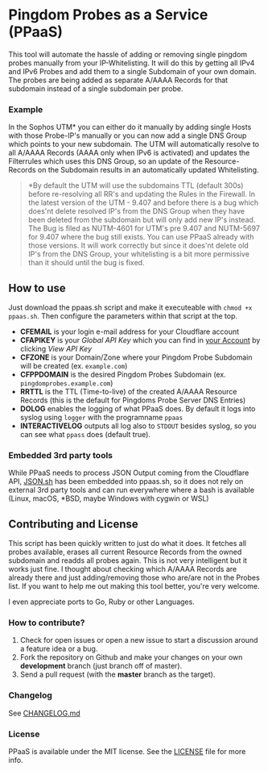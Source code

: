 # Pingdom Probes as a Service (PPaaS)
This tool will automate the hassle of adding or removing single pingdom probes manually from your IP-Whitelisting.
It will do this by getting all IPv4 and IPv6 Probes and add them to a single Subdomain of your own domain. The probes are being added as separate A/AAAA
Records for that subdomain instead of a single subdomain per probe.

### Example
In the Sophos UTM* you can either do it manually by adding single Hosts with those Probe-IP's manually or you can now add a single DNS Group which
points to your new subdomain. The UTM will automatically resolve to all A/AAAA Records (AAAA only when IPv6 is activated) and updates the Filterrules
which uses this DNS Group, so an update of the Resource-Records on the Subdomain results in an automatically updated Whitelisting.

> *By default the UTM will use the subdomains TTL (default 300s) before re-resolving all RR's and updating the Rules in the Firewall. In the latest version
of the UTM - 9.407 and before there is a bug which does'nt delete resolved IP's from the DNS Group when they have been deleted from the subdomain but will only add
new IP's instead. The Bug is filed as NUTM-4601 for UTM's pre 9.407 and NUTM-5697 for 9.407 where the bug still exists. You can use PPaaS already with those versions.
It will work correctly but since it does'nt delete old IP's from the DNS Group, your whitelisting is a bit more permissive than it should until the bug is fixed.

## How to use
Just download the ppaas.sh script and make it executeable with `chmod +x ppaas.sh`. Then configure the parameters within that script at the top.

* **CFEMAIL** is your login e-mail address for your Cloudflare account
* **CFAPIKEY** is your *Global API Key* which you can find in [your Account](https://www.cloudflare.com/a/account/my-account) by clicking *View API Key*
* **CFZONE** is your Domain/Zone where your Pingdom Probe Subdomain will be created (ex. `example.com`)
* **CFPPDOMAIN** is the desired Pingdom Probes Subdomain (ex. `pingdomprobes.example.com`)
* **RRTTL** is the TTL (Time-to-live) of the created A/AAAA Resource Records (this is the default for Pingdoms Probe Server DNS Entries)
* **DOLOG** enables the logging of what PPaaS does. By default it logs into syslog using `logger` with the programname `ppaas`
* **INTERACTIVELOG** outputs all log also to `STDOUT` besides syslog, so you can see what `ppass` does (default true).

### Embedded 3rd party tools
While PPaaS needs to process JSON Output coming from the Cloudflare API, [JSON.sh](https://github.com/dominictarr/JSON.sh) has been embedded into ppaas.sh, so it does not rely on external 3rd party tools and can run everywhere where a bash is available (Linux, macOS, *BSD, maybe Windows with cygwin or WSL)

## Contributing and License
This script has been quickly written to just do what it does. It fetches all probes available, erases all current Resource Records from the owned subdomain and readds all probes again. This is not very intelligent but it works just fine. I thought about checking which A/AAAA Records are already there and just adding/removing those who are/are not in the Probes list. If you want to help me out making this tool better, you're very welcome.

I even appreciate ports to Go, Ruby or other Languages.

### How to contribute?
1. Check for open issues or open a new issue to start a discussion around a feature idea or a bug.
2. Fork the repository on Github and make your changes on your own **development** branch (just branch off of master).
3. Send a pull request (with the **master** branch as the target).

### Changelog
See [CHANGELOG.md](CHANGELOG.md)

### License
PPaaS is available under the MIT license. See the [LICENSE](LICENSE) file for more info.